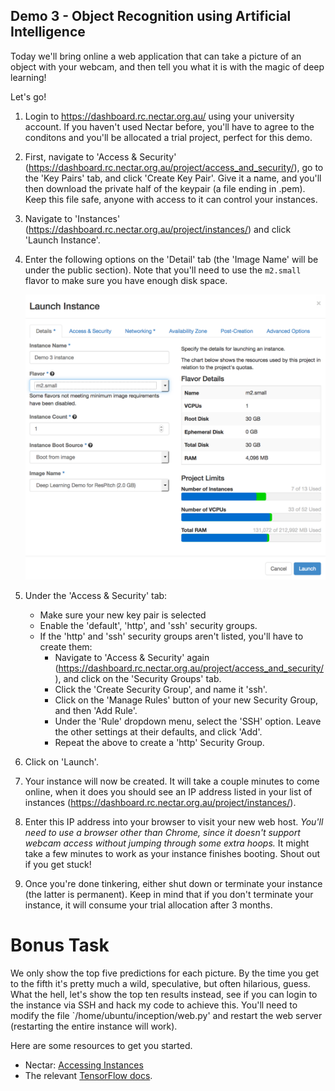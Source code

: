 ## Demo 3 - Object Recognition using Artificial Intelligence

Today we'll bring online a web application that can take a picture of an object with your webcam, and then tell you what it is with the magic of deep learning!

Let's go!

1. Login to https://dashboard.rc.nectar.org.au/ using your university account. If you haven't used Nectar before, you'll have to agree to the conditons and you'll be allocated a trial project, perfect for this demo.

2. First, navigate to 'Access & Security' (https://dashboard.rc.nectar.org.au/project/access_and_security/), go to the 'Key Pairs' tab, and click 'Create Key Pair'. Give it a name, and you'll then download the private half of the keypair (a file ending in .pem). Keep this file safe, anyone with access to it can control your instances.
3. Navigate to 'Instances' (https://dashboard.rc.nectar.org.au/project/instances/) and click 'Launch Instance'.

3. Enter the following options on the 'Detail' tab (the 'Image Name' will be under the public section). Note that you'll need to use the `m2.small` flavor to make sure you have enough disk space.

    ![](images/demo3_1.png)

4. Under the 'Access & Security' tab:

    * Make sure your new key pair is selected
    * Enable the 'default', 'http', and 'ssh' security groups.
    * If the 'http' and 'ssh' security groups aren't listed, you'll have to create them:
        * Navigate to 'Access & Security' again (https://dashboard.rc.nectar.org.au/project/access_and_security/), and click on the 'Security Groups' tab.
        * Click the 'Create Security Group', and name it 'ssh'.
        * Click on the 'Manage Rules' button of your new Security Group, and then 'Add Rule'.
        * Under the 'Rule' dropdown menu, select the 'SSH' option. Leave the other settings at their defaults, and click 'Add'.
        * Repeat the above to create a 'http' Security Group.
        
    
5. Click on 'Launch'. 

6. Your instance will now be created. It will take a couple minutes to come online, when it does you should see an IP address listed in your list of instances (https://dashboard.rc.nectar.org.au/project/instances/).

7. Enter this IP address into your browser to visit your new web host. *You'll need to use a browser other than Chrome, since it doesn't support webcam access without jumping through some extra hoops.* It might take a few minutes to work as your instance finishes booting. Shout out if you get stuck!

8. Once you're done tinkering, either shut down or terminate your instance (the latter is permanent). Keep in mind that if you don't terminate your instance, it will consume your trial allocation after 3 months.

# Bonus Task

We only show the top five predictions for each picture. By the time you get to the fifth it's pretty much a wild, speculative, but often hilarious, guess. What the hell, let's show the top ten results instead, see if you can login to the instance via SSH and hack my code to achieve this. You'll need to modify the file `/home/ubuntu/inception/web.py' and restart the web server (restarting the entire instance will work).

Here are some resources to get you started.

* Nectar: [Accessing Instances](https://support.ehelp.edu.au/support/solutions/articles/6000055446-accessing-instances)
* The relevant [TensorFlow docs](https://www.tensorflow.org/versions/r0.12/tutorials/image_recognition/index.html). 





